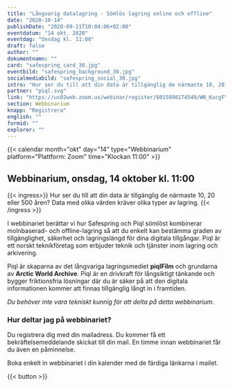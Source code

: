 ```yaml
---
title: "Långvarig datalagring - Sömlös lagring online och offline"
date: "2020-10-14"
publishDate: "2020-09-11T10:04:06+02:00"
eventdatum: "14 okt. 2020"
eventdag: "Onsdag kl. 11:00"
draft: false
author: ""
dokumentnamn: ""
card: "safespring_card_30.jpg"
eventbild: "safespring_background_30.jpg"
socialmediabild: "safespring_social_30.jpg"
intro: "Hur ser du till att din data är tillgänglig de närmaste 10, 20 eller 500 åren?"
partner: "piql.svg"
link: "https://us02web.zoom.us/webinar/register/6015998174549/WN_KucgFY0ZRDKlFJLXaYZedg"
section: Webbinarium
knapp: "Registrera"
english: ""
formid: ""
explorer: ""
---
```


{{< calendar month="okt" day="14" type="Webbinarium" platform="Plattform: Zoom" time="Klockan 11:00" >}}

## Webbinarium, onsdag, 14 oktober kl. 11:00

{{< ingress>}}
Hur ser du till att din data är tillgänglig de närmaste 10, 20 eller 500 åren? Data med olika värden kräver olika typer av lagring.
{{< /ingress >}}

 I webbinariet berättar vi hur Safespring och Piql sömlöst kombinerar molnbaserad- och offline-lagring så att du enkelt kan bestämma graden av tillgänglighet, säkerhet och lagringslängd för dina digitala tillgångar. Piql är ett norskt teknikföretag som erbjuder teknik och tjänster inom lagring och arkivering.

 Piql är skaparna av det långvariga lagringsmediet **piqlFilm** och grundarna av **Arctic World Archive**. Piql är en drivkraft för långsiktigt tänkande och bygger friktionsfria lösningar där du är säker på att den digitala informationen kommer att finnas tillgänglig långt in i framtiden.

*Du behöver inte vara tekniskt kunnig för att delta på detta webbinarium.*


### Hur deltar jag på webbinariet?
Du registrera dig med din mailadress. Du kommer få ett bekräftelsemeddelande skickat till din mail. En timme innan webbinariet får du även en påminnelse.

Boka enkelt in webbinariet i din kalender med de färdiga länkarna i mailet.

{{< button >}}
